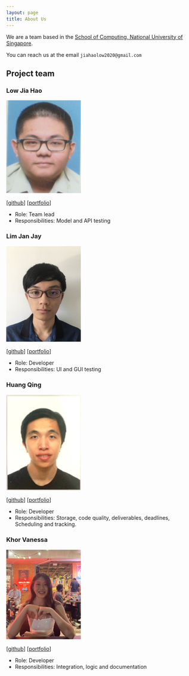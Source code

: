 ```yaml
---
layout: page
title: About Us
---
```


We are a team based in the [School of Computing, National University of Singapore](http://www.comp.nus.edu.sg).

You can reach us at the email `jiahaolow2020@gmail.com`

## Project team

### Low Jia Hao

<img src="images/lowjiahao99.png" width="200px">

[[github](https://github.com/LowJiaHao99)]
[[portfolio](team/lowjiahao99.md)]

* Role: Team lead
* Responsibilities: Model and API testing

### Lim Jan Jay

<img src="images/jaysmyname.png" width="200px">

[[github](https://github.com/jaysmyname)]
[[portfolio](team/jaysmyname.md)]

* Role: Developer
* Responsibilities: UI and GUI testing

### Huang Qing

<img src="images/hqhqhq1.png" width="200px">

[[github](http://github.com/hqhqhq1)]
[[portfolio](team/hqhqhq1.md)]

* Role: Developer
* Responsibilities: Storage, code quality, deliverables, deadlines, Scheduling and tracking.


### Khor Vanessa

<img src="images/vanessaxuuan.png" width="200px">

[[github](http://github.com/vanessaxuuan)] 
[[portfolio](team/vanessaxuuan.md)]

* Role: Developer
* Responsibilities: Integration, logic and documentation

